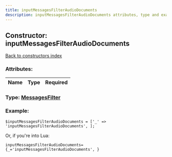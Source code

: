 ```yaml
---
title: inputMessagesFilterAudioDocuments
description: inputMessagesFilterAudioDocuments attributes, type and example
---
```

## Constructor: inputMessagesFilterAudioDocuments  
[Back to constructors index](index.md)



### Attributes:

| Name     |    Type       | Required |
|----------|:-------------:|---------:|



### Type: [MessagesFilter](../types/MessagesFilter.md)


### Example:

```
$inputMessagesFilterAudioDocuments = ['_' => 'inputMessagesFilterAudioDocuments', ];
```  

Or, if you're into Lua:  


```
inputMessagesFilterAudioDocuments={_='inputMessagesFilterAudioDocuments', }

```



